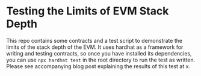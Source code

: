 # Testing the Limits of EVM Stack Depth

This repo contains some contracts and a test script to demonstrate the limits of the stack depth of the EVM. It uses hardhat as a framework for writing and testing contracts, so once you have installed its dependencies, you can use ``npx hardhat test`` in the root directory to run the test as written.
Please see accompanying blog post explaining the results of this test at x.
